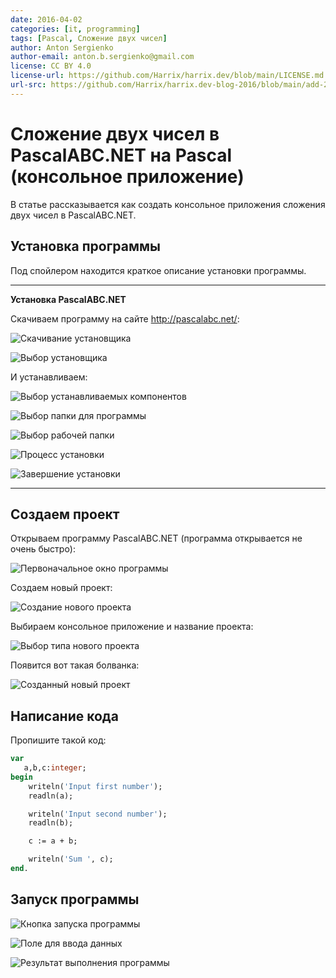 ```yaml
---
date: 2016-04-02
categories: [it, programming]
tags: [Pascal, Сложение двух чисел]
author: Anton Sergienko
author-email: anton.b.sergienko@gmail.com
license: CC BY 4.0
license-url: https://github.com/Harrix/harrix.dev/blob/main/LICENSE.md
url-src: https://github.com/Harrix/harrix.dev-blog-2016/blob/main/add-2-num-pascal-abc-net/add-2-num-pascal-abc-net.md
---
```


# Сложение двух чисел в PascalABC.NET на Pascal (консольное приложение)

В статье рассказывается как создать консольное приложения сложения двух чисел в PascalABC.NET.

## Установка программы

Под спойлером находится краткое описание установки программы.

---

**Установка PascalABC.NET** <!-- !details -->

Скачиваем программу на сайте <http://pascalabc.net/>:

![Скачивание установщика](img/install_01.png)

![Выбор установщика](img/install_02.png)

И устанавливаем:

![Выбор устанавливаемых компонентов](img/install_03.png)

![Выбор папки для программы](img/install_04.png)

![Выбор рабочей папки](img/install_05.png)

![Процесс установки](img/install_06.png)

![Завершение установки](img/install_07.png)

---

## Создаем проект

Открываем программу PascalABC.NET (программа открывается не очень быстро):

![Первоначальное окно программы](img/app.png)

Создаем новый проект:

![Создание нового проекта](img/new-project_01.png)

Выбираем консольное приложение и название проекта:

![Выбор типа нового проекта](img/new-project_02.png)

Появится вот такая болванка:

![Созданный новый проект](img/new-project_03.png)

## Написание кода

Пропишите такой код:

```pascal
var
   a,b,c:integer;
begin
    writeln('Input first number');
    readln(a);

    writeln('Input second number');
    readln(b);

    c := a + b;

    writeln('Sum ', c);
end.
```

## Запуск программы

![Кнопка запуска программы](img/run_01.png)

![Поле для ввода данных](img/run_02.png)

![Результат выполнения программы](img/run_03.png)
